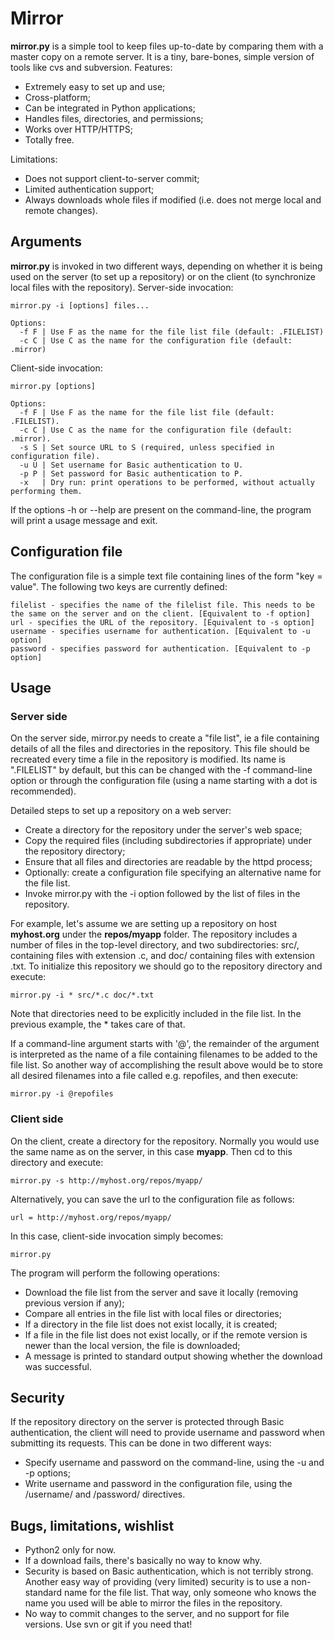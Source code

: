 # Mirror

<strong>mirror.py</strong> is a simple tool to keep files up-to-date by comparing them with a master copy on a remote server. It is a tiny, bare-bones, simple version of tools like cvs and subversion. Features:

* Extremely easy to set up and use;
* Cross-platform;
* Can be integrated in Python applications;
* Handles files, directories, and permissions;
* Works over HTTP/HTTPS;
* Totally free.

Limitations:

* Does not support client-to-server commit;
* Limited authentication support;
* Always downloads whole files if modified (i.e. does not merge local and remote changes).

## Arguments

<strong>mirror.py</strong> is invoked in two different ways, depending on whether it is being used on the server (to set up a repository) or on the client (to synchronize local files with the repository). Server-side invocation:

```
mirror.py -i [options] files...

Options:
  -f F | Use F as the name for the file list file (default: .FILELIST)
  -c C | Use C as the name for the configuration file (default: .mirror)
```

Client-side invocation:

```
mirror.py [options]

Options:
  -f F | Use F as the name for the file list file (default: .FILELIST).
  -c C | Use C as the name for the configuration file (default: .mirror).
  -s S | Set source URL to S (required, unless specified in configuration file).
  -u U | Set username for Basic authentication to U.
  -p P | Set password for Basic authentication to P.
  -x   | Dry run: print operations to be performed, without actually performing them.
```

If the options -h or --help are present on the command-line, the program will print a usage message and exit.

## Configuration file

The configuration file is a simple text file containing lines of the form "key = value". The following two keys are currently defined:

```
filelist - specifies the name of the filelist file. This needs to be the same on the server and on the client. [Equivalent to -f option]
url - specifies the URL of the repository. [Equivalent to -s option]
username - specifies username for authentication. [Equivalent to -u option]
password - specifies password for authentication. [Equivalent to -p option]

```

## Usage
### Server side

On the server side, mirror.py needs to create a "file list", ie a file containing details of all the files and directories in the repository. This file should be recreated every time a file in the repository is modified. Its name is ".FILELIST" by default, but this can be changed with the -f command-line option or through the configuration file (using a name starting with a dot is recommended).

Detailed steps to set up a repository on a web server:

* Create a directory for the repository under the server's web space;
* Copy the required files (including subdirectories if appropriate) under the repository directory;
* Ensure that all files and directories are readable by the httpd process;
* Optionally: create a configuration file specifying an alternative name for the file list.
* Invoke mirror.py with the -i option followed by the list of files in the repository.

For example, let's assume we are setting up a repository on host <strong>myhost.org</strong> under the <strong>repos/myapp</strong> folder. The repository includes a number of files in the top-level directory, and two subdirectories: src/, containing files with extension .c, and doc/ containing files with extension .txt. To initialize this repository we should go to the repository directory and execute:

```
mirror.py -i * src/*.c doc/*.txt
```

Note that directories need to be explicitly included in the file list. In the previous example, the * takes care of that.

If a command-line argument starts with '@', the remainder of the argument is interpreted as the name of a file containing filenames to be added to the file list. So another way of accomplishing the result above would be to store all desired filenames into a file called e.g. repofiles, and then execute:
 
 ```
 mirror.py -i @repofiles
 ```
 
 ### Client side
 On the client, create a directory for the repository. Normally you would use the same name as on the server, in this case <strong>myapp</strong>. Then cd to this directory and execute:
 
 ```
 mirror.py -s http://myhost.org/repos/myapp/
 ```
 
 Alternatively, you can save the url to the configuration file as follows:
 
 ```
 url = http://myhost.org/repos/myapp/
 ```
 
 In this case, client-side invocation simply becomes:
 
 ```
 mirror.py
 ```
 
 The program will perform the following operations:
 
 * Download the file list from the server and save it locally (removing previous version if any);
 * Compare all entries in the file list with local files or directories;
 * If a directory in the file list does not exist locally, it is created;
 * If a file in the file list does not exist locally, or if the remote version is newer than the local version, the file is downloaded;
 * A message is printed to standard output showing whether the download was successful.

## Security

If the repository directory on the server is protected through Basic authentication, the client will need to provide username and password when submitting its requests. This can be done in two different ways:

* Specify username and password on the command-line, using the -u and -p options;
* Write username and password in the configuration file, using the /username/ and /password/ directives.

 ## Bugs, limitations, wishlist
 
 * Python2 only for now.
 * If a download fails, there's basically no way to know why.
 * Security is based on Basic authentication, which is not terribly strong. Another easy way of providing (very limited) security is to use a non-standard name for the file list. That way, only someone who knows the name you used will be able to mirror the files in the repository.
 * No way to commit changes to the server, and no support for file versions. Use svn or git if you need that!
 
